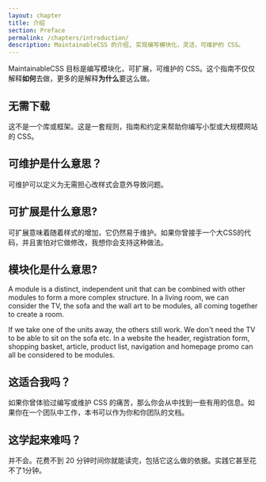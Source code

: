 ```yaml
---
layout: chapter
title: 介绍
section: Preface
permalink: /chapters/introduction/
description: MaintainableCSS 的介绍, 实现编写模块化，灵活，可维护的 CSS。
---
```


MaintainableCSS 目标是编写模块化，可扩展，可维护的 CSS。这个指南不仅仅解释**如何**去做，更多的是解释**为什么**要这么做。

## 无需下载

这不是一个库或框架。这是一套规则，指南和约定来帮助你编写小型或大规模网站的 CSS。

## 可维护是什么意思？

可维护可以定义为无需担心改样式会意外导致问题。

## 可扩展是什么意思?

可扩展意味着随着样式的增加，它仍然易于维护。如果你曾接手一个大CSS的代码，并且害怕对它做修改，我想你会支持这种做法。

## 模块化是什么意思?

A module is a distinct, independent unit that can be combined with other modules to form a more complex structure. In a living room, we can consider the TV, the sofa and the wall art to be modules, all coming together to create a room.

If we take one of the units away, the others still work. We don't need the TV to be able to sit on the sofa etc. In a website the header, registration form, shopping basket, article, product list, navigation and homepage promo can all be considered to be modules.

## 这适合我吗？

如果你曾体验过编写或维护 CSS 的痛苦，那么你会从中找到一些有用的信息。如果你在一个团队中工作，本书可以作为你和你团队的文档。

## 这学起来难吗？

并不会。花费不到 20 分钟时间你就能读完，包括它这么做的依据。实践它甚至花不了1分钟。
